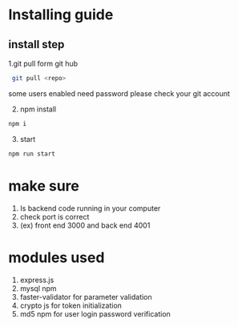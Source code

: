 # Installing guide

## install step

1.git pull form git hub

```bash
 git pull <repo>
```

some users enabled need password please check your git account

2. npm install

```bash
npm i
```

3. start

```bash
npm run start
```

# make sure

1. Is backend code running in your computer
2. check port is correct
3. (ex) front end 3000 and back end 4001

# modules used

1. express.js
2. mysql npm
3. faster-validator for parameter validation
4. crypto js for token initialization
5. md5 npm for user login password verification


